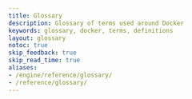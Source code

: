 ```yaml
---
title: Glossary
description: Glossary of terms used around Docker
keywords: glossary, docker, terms, definitions
layout: glossary
notoc: true
skip_feedback: true
skip_read_time: true
aliases:
- /engine/reference/glossary/
- /reference/glossary/
---
```


<!--
To edit/add/remove glossary entries, visit the YAML file at:
https://github.com/Crouton-Digital/service.crouton.digital/blob/main/_data/glossary.yaml
-->